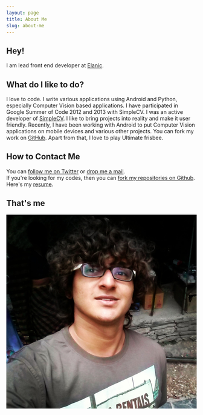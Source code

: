 ```yaml
---
layout: page
title: About Me
slug: about-me
---
```


## Hey!

I am lead front end developer at [Elanic](http://elanic.in/).

## What do I like to do?

I love to code. I write various applications using Android and Python, especially Computer Vision based applications. I have participated in Google Summer of Code 2012 and 2013 with SimpleCV. I was an active developer of [SimpleCV](http://simplecv.org/). I like to bring projects into reality and make it user friendly. Recently, I have been working with Android to put Computer Vision applications on mobile devices and various other projects. You can fork my work on [GitHub](https://github.com/jayrambhia). Apart from that, I love to play Ultimate frisbee.

## How to Contact Me

You can <a href="http://twitter.com/jayrambhia">follow me on Twitter</a> or <a href="mailto:jayrambhia777@gmail.com" class="highlight">drop me a mail</a>.<br/>If you're looking for my codes, then you can <a href="https://github.com/jayrambhia">fork my repositories on Github</a>.<br/>Here's my <a href="https://goo.gl/0D1CRM">resume</a>.

## That's me

<div class="islet">
  <img class="img--center img--small" src="/assets/images/grav2.jpg" height="512" width="512" />
</div>
